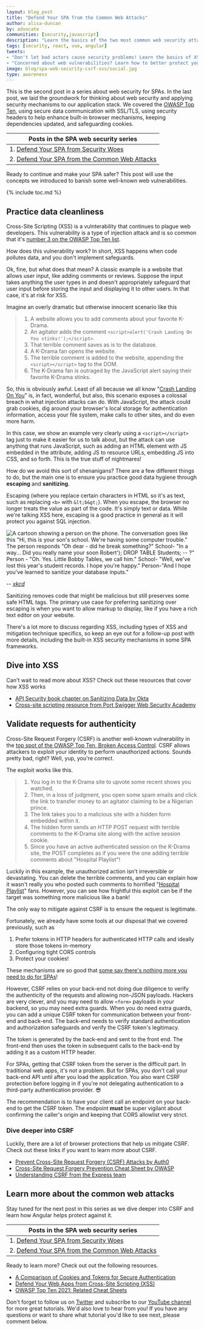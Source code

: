 ```yaml
---
layout: blog_post
title: "Defend Your SPA from the Common Web Attacks"
author: alisa-duncan
by: advocate
communities: [security,javascript]
description: "Learn the basics of the two most common web security attacks and the ways to mitigate those attacks in your Single Page Applications."
tags: [security, react, vue, angular]
tweets:
- "Don't let bad actors cause security problems! Learn the basics of XSS and CSRF web attacks, and how to keep your SPA safe!"
- "Concerned about web vulnerabilities? Learn how to better protect your SPA from injection attacks and cookie theft! 💉🍪"
image: blog/spa-web-security-csrf-xss/social.jpg
type: awareness
---
```


This is the second post in a series about web security for SPAs. In the last post, we laid the groundwork for thinking about web security and applying security mechanisms to our application stack. We covered the [OWASP Top Ten](https://owasp.org/Top10/), using secure data communication with SSL/TLS, using security headers to help enhance built-in browser mechanisms, keeping dependencies updated, and safeguarding cookies.

|Posts in the SPA web security series|
| --- |
| 1. [Defend Your SPA from Security Woes](/blog/2022/07/06/spa-web-security) |
| 2. [Defend Your SPA from the Common Web Attacks](/blog/2022/07/xx/spa-web-securty-csrf-xss) |

 Ready to continue and make your SPA safer? This post will use the concepts we introduced to banish some well-known web vulnerabilities.

 {% include toc.md %}

## Practice data cleanliness
Cross-Site Scripting (XSS) is a vulnterability that continues to plague web developers. This vulnerability is a type of injection attack and is so common that it's [number 3 on the OWASP Top Ten list](https://owasp.org/Top10/A03_2021-Injection/). 

How does this vulnerability work? In short, XSS happens when code pollutes data, and you don't implement safeguards. 

Ok, fine, but what does that mean? A classic example is a website that allows user input, like adding comments or reviews. Suppose the input takes anything the user types in and doesn't appropriately safeguard that user input before storing the input and displaying it to other users. In that case, it's at risk for XSS. 

Imagine an overly dramatic but otherwise innocent scenario like this
>1. A website allows you to add comments about your favorite K-Drama.
>2. An agitator adds the comment `<script>alert('Crash Landing On You stinks!');</script>`.
>3. That terrible comment saves as is to the database.
>4. A K-Drama fan opens the website.
>5. The terrible comment is added to the website, appending the `<script></script>` tag to the DOM.
>6. The K-Drama fan is outraged by the JavaScript alert saying their favorite K-Drama stinks.

So, this is obviously awful. Least of all because we all know "[Crash Landing On You](https://www.imdb.com/title/tt10850932/)" is, in fact, wonderful, but also, this scenario exposes a colossal breach in what injection attacks can do. With JavaScript, the attack could grab cookies, dig around your browser's local storage for authentication information, access your file system, make calls to other sites, and do even more harm.

In this case, we show an example very clearly using a `<script></script>` tag just to make it easier for us to talk about, but the attack can use anything that runs JavaScript, such as adding an HTML element with JS embedded in the attribute, adding JS to resource URLs, embedding JS into CSS, and so forth. This is the true stuff of nightmares!

How do we avoid this sort of shenanigans? There are a few different things to do, but the main one is to ensure you practice good data hygiene through **escaping** and **sanitizing**.

Escaping (where you replace certain characters in HTML so it's as text, such as replacing `<b>` with `&lt;b&gt;`). When you escape, the browser no longer treats the value as part of the code. It's simply text or data. While we're talking XSS here, escaping is a good practice in general as it will protect you against SQL injection.

![A cartoon showing a person on the phone. The conversation goes like this "Hi, this is your son's school. We're having some computer trouble." The person responds "Oh dear - did he break something?" School- "In a way... Did you really name your soon Robert'); DROP TABLE Students; -- ?" Person - "Oh. Yes. Little Bobby Tables, we call him." School- "Well, we've lost this year's student records. I hope you're happy." Person-"And I hope you've learned to sanitize your database inputs."](https://imgs.xkcd.com/comics/exploits_of_a_mom.png)

-- <cite>[xkcd](https://xkcd.com/327/)</cite>

Sanitizing removes code that might be malicious but still preserves some safe HTML tags. The primary use case for preferring sanitizing over escaping is when you want to allow markup to display, like if you have a rich text editor on your website.

There's a lot more to discuss regarding XSS, including types of XSS and mitigation technique specifics, so keep an eye out for a follow-up post with more details, including the built-in XSS security mechanisms in some SPA frameworks.

## Dive into XSS
Can't wait to read more about XSS? Check out these resources that cover how XSS works
* [API Security book chapter on Sanitizing Data by Okta](https://developer.okta.com/books/api-security/sanitizing/)
* [Cross-site scripting resource from Port Swigger Web Security Academy](https://portswigger.net/web-security/cross-site-scripting)

## Validate requests for authenticity
Cross-Site Request Forgery (CSRF) is another well-known vulnerability in the [top spot of the OWASP Top Ten, Broken Access Control](https://owasp.org/Top10/A01_2021-Broken_Access_Control/). CSRF allows attackers to exploit your identity to perform unauthorized actions. Sounds pretty bad, right? Well, yup, you're correct.

The exploit works like this.

>1. You log in to the K-Drama site to upvote some recent shows you watched.
>2. Then, in a loss of judgment, you open some spam emails and click the link to transfer money to an agitator claiming to be a Nigerian prince.
>3. The link takes you to a malicious site with a hidden form embedded within it.
>4. The hidden form sends an HTTP POST request with terrible comments to the K-Drama site along with the active session cookie. 
>5. Since you have an active authenticated session on the K-Drama site, the POST completes as if you were the one adding terrible comments about "Hospital Playlist"!

Luckily in this example, the unauthorized action isn't irreversible or devastating. You can delete the terrible comments, and you can explain how it wasn't really you who posted such comments to horrified "[Hospital Playlist](https://www.imdb.com/title/tt11769304/)" fans. However, you can see how frightful this exploit can be if the target was something more malicious like a bank!

The only way to mitigate against CSRF is to ensure the request is legitimate.

Fortunately, we already have some tools at our disposal that we covered previously, such as
1. Prefer tokens in HTTP headers for authenticated HTTP calls and ideally store those tokens in-memory
2. Configuring tight CORS controls
3. Protect your cookies!

These mechanisms are so good that [some say there's nothing more you need to do for SPAs](https://scotthelme.co.uk/csrf-is-dead/)! 

However, CSRF relies on your back-end not doing due diligence to verify the authenticity of the requests and allowing non-JSON payloads. Hackers are very clever, and you may need to allow `<form>` payloads in your backend, so you may need extra guards. When you do need extra guards, you can add a unique CSRF token for communication between your front-end and back-end. The back-end needs to verify standard authentication and authorization safeguards and verify the CSRF token's legitimacy. 

The token is generated by the back-end and sent to the front end. The front-end then uses the token in subsequent calls to the back-end by adding it as a custom HTTP header.

For SPAs, getting that CSRF token from the server is the difficult part. In traditional web apps, it's not a problem. But for SPAs, you don't call your back-end API until after you load the application. You also want CSRF protection before logging in if you're not delegating authentication to a third-party authentication provider. 😎

The recommendation is to have your client call an endpoint on your back-end to get the CSRF token. The endpoint **must** be super vigilant about confirming the caller's origin and keeping that CORS allowlist very strict.

### Dive deeper into CSRF
Luckily, there are a lot of browser protections that help us mitigate CSRF. Check out these links if you want to learn more about CSRF.
* [Prevent Cross-Site Request Forgery (CSRF) Attacks by Auth0](https://auth0.com/blog/cross-site-request-forgery-csrf/)
* [Cross-Site Request Forgery Prevention Cheat Sheet by OWASP](https://cheatsheetseries.owasp.org/cheatsheets/Cross-Site_Request_Forgery_Prevention_Cheat_Sheet.html)
* [Understanding CSRF from the Express team](https://github.com/pillarjs/understanding-csrf)

## Learn more about the common web attacks
Stay tuned for the next post in this series as we dive deeper into CSRF and learn how Angular helps protect against it.

|Posts in the SPA web security series|
| --- |
| 1. [Defend Your SPA from Security Woes](/blog/2022/07/06/spa-web-security) |
| 2. [Defend Your SPA from the Common Web Attacks](/blog/2022/07/xx/spa-web-securty-csrf-xss) |

Ready to learn more? Check out out the following resources.
* [A Comparison of Cookies and Tokens for Secure Authentication](/blog/2022/02/08/cookies-vs-tokens)
* [Defend Your Web Apps from Cross-Site Scripting (XSS)](https://auth0.com/blog/cross-site-scripting-xss/)
* [OWASP Top Ten 2021: Related Cheat Sheets](https://cheatsheetseries.owasp.org/IndexTopTen.html)


Don't forget to follow us on [Twitter](https://twitter.com/oktadev) and subscribe to our [YouTube channel](https://www.youtube.com/c/OktaDev/) for more great tutorials. We'd also love to hear from you! If you have any questions or want to share what tutorial you'd like to see next, please comment below.